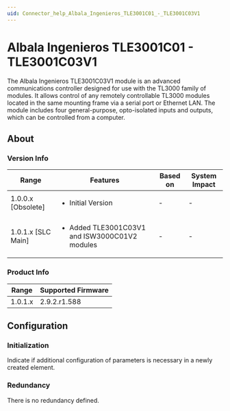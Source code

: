 ```yaml
---
uid: Connector_help_Albala_Ingenieros_TLE3001C01_-_TLE3001C03V1
---
```


# Albala Ingenieros TLE3001C01 - TLE3001C03V1

The Albala Ingenieros TLE3001C03V1 module is an advanced communications controller designed for use with the TL3000 family of modules. It allows control of any remotely controllable TL3000 modules located in the same mounting frame via a serial port or Ethernet LAN. The module includes four general-purpose, opto-isolated inputs and outputs, which can be controlled from a computer.

## About

### Version Info

|Range  |Features  |Based on  |System Impact  |
|---------|---------|---------|---------|
|1.0.0.x [Obsolete]     |<ul><li>Initial Version</li></ul>         |-         |-         |
|1.0.1.x [SLC Main]     |<ul><li>Added TLE3001C03V1 and ISW3000C01V2 modules</li></ul>         |-         |-         |

### Product Info

|Range  |Supported Firmware  |
|---------|---------|
|1.0.1.x     |2.9.2.r1.588         |

## Configuration


### Initialization

Indicate if additional configuration of parameters is necessary in a newly created element.

### Redundancy

There is no redundancy defined.